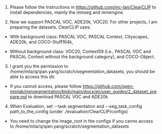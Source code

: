 1. Please follow the Instructions in https://github.com/mc-lan/ClearCLIP to install dependencies, mainly the mmseg and mmengine.

2.  Now we support PASCAL VOC, ADE20k, VOC20. For other projects, I am preparing the datasets. ClearCLIP uses:

- With background class: PASCAL VOC, PASCAL Context, Cityscapes, ADE20k, and COCO-Stuff164k,

- Without background class: VOC20, Context59 (i.e., PASCAL VOC and PASCAL Context without the background category), and COCO-Object. 

3. I grant you the permission to /home/mila/q/qian.yang/scratch/segmentation_datasets, you should be able to access this dir.

- If you cannot access, please follow https://github.com/open-mmlab/mmsegmentation/blob/main/docs/en/user_guides/2_dataset_prepare.md to download PASCAL VOC and ADE20k

4. When Evaluation, set --task segmentation and --seg_task_config path_to_the_config (under ./evaluation/ClearCLIP/configs)

- You need to change the image_root in the configs if you canno access to /home/mila/q/qian.yang/scratch/segmentation_datasets